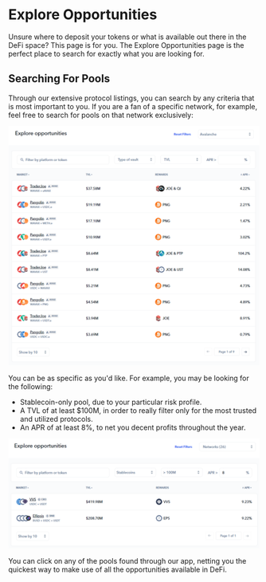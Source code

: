 # Explore Opportunities

Unsure where to deposit your tokens or what is available out there in the DeFi space? This page is for you. The Explore Opportunities page is the perfect place to search for exactly what you are looking for.

## Searching For Pools

Through our extensive protocol listings, you can search by any criteria that is most important to you. If you are a fan of a specific network, for example, feel free to search for pools on that network exclusively:

![Avalanche Pools, Sorted By TVL](<../../.gitbook/assets/image (11) (1).png>)

You can be as specific as you'd like. For example, you may be looking for the following:

* Stablecoin-only pool, due to your particular risk profile.
* A TVL of at least $100M, in order to really filter only for the most trusted and utilized protocols.
* An APR of at least 8%, to net you decent profits throughout the year.

![Stablecoin Pools w/ $100M+ TVL & 8%+ APR](<../../.gitbook/assets/image (17) (1).png>)

You can click on any of the pools found through our app, netting you the quickest way to make use of all the opportunities available in DeFi.
